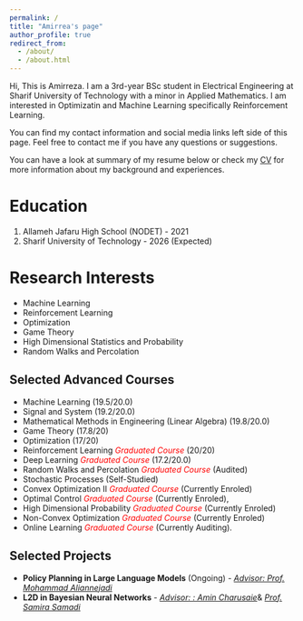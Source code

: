 ```yaml
---
permalink: /
title: "Amirrea's page"
author_profile: true
redirect_from:
  - /about/
  - /about.html
---
```


Hi, This is Amirreza. I am a 3rd-year BSc student in Electrical Engineering at Sharif University of Technology with a minor in Applied Mathematics. 
I am interested in Optimizatin and Machine Learning specifically Reinforcement Learning.

You can find my contact information and social media links left side of this page. Feel free to contact me if you have any questions or suggestions.

You can have a look at summary of my resume below or check my [CV](https://amirrezavelae.github.io//cv/) for more information about my background and experiences.

# Education

1. Allameh Jafaru High School (NODET) - 2021
2. Sharif University of Technology - 2026 (Expected)

# Research Interests

- Machine Learning
- Reinforcement Learning
- Optimization
- Game Theory
- High Dimensional Statistics and Probability
- Random Walks and Percolation

## Selected Advanced Courses
- Machine Learning (19.5/20.0)
- Signal and System (19.2/20.0)
- Mathematical Methods in Engineering (Linear Algebra) (19.8/20.0)
- Game Theory (17.8/20)
- Optimization (17/20)
- Reinforcement Learning <span style="color:red">*Graduated Course* </span> (20/20)
- Deep Learning <span style="color:red">*Graduated Course* </span> (17.2/20.0)
- Random Walks and Percolation <span style="color:red">*Graduated Course* </span> (Audited)
- Stochastic Processes (Self-Studied)
- Convex Optimization II <span style="color:red">*Graduated Course* </span> (Currently Enroled)
- Optimal Control <span style="color:red">*Graduated Course* </span> (Currently Enroled), 
- High Dimensional Probability <span style="color:red">*Graduated Course* </span> (Currently Enroled)
- Non-Convex Optimization <span style="color:red">*Graduated Course* </span> (Currently Enroled)
- Online Learning <span style="color:red">*Graduated Course* </span> (Currently Auditing).

## Selected Projects
- **Policy Planning in Large Language Models** (Ongoing) - [*Advisor: Prof. Mohammad Aliannejadi*](https://scholar.google.com/citations?user=yiZk6coAAAAJ&hl=en)
- **L2D in Bayesian Neural Networks** - [*Advisor: : Amin Charusaie*](https://charusaie.github.io/)& [*Prof. Samira Samadi*](https://www.samirasamadi.com/)

